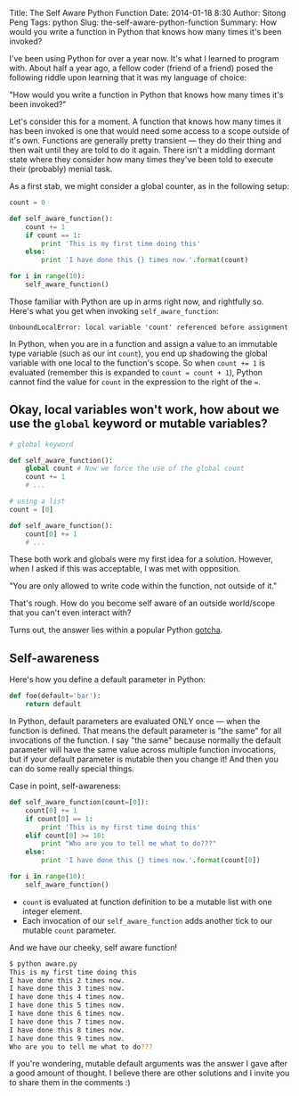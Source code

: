 Title: The Self Aware Python Function
Date: 2014-01-18 8:30
Author: Sitong Peng
Tags: python
Slug: the-self-aware-python-function
Summary: How would you write a function in Python that knows how many times it's been invoked?

I've been using Python for over a year now. It's what I learned to program with. About half a year ago, a fellow coder (friend of a friend) posed the following riddle upon learning that it was my language of choice:

<p class="quote">"How would you write a function in Python that knows how many times it's been invoked?"</p>

Let's consider this for a moment. A function that knows how many times it has been invoked is one that would need some access to a scope outside of it's own. Functions are generally pretty transient &mdash; they do their thing and then wait until they are told to do it again. There isn't a middling dormant state where they consider how many times they've been told to execute their (probably) menial task.

As a first stab, we might consider a global counter, as in the following setup:
```python
count = 0

def self_aware_function():
    count += 1
    if count == 1:
        print 'This is my first time doing this'
    else:
        print 'I have done this {} times now.'.format(count)

for i in range(10):
    self_aware_function()
```
Those familiar with Python are up in arms right now, and rightfully so. Here's what you get when invoking `self_aware_function`:
```shell
UnboundLocalError: local variable 'count' referenced before assignment
```
In Python, when you are in a function and assign a value to an immutable type variable (such as our int `count`), you end up shadowing the global variable with one local to the function's scope. So when `count += 1` is evaluated (remember this is expanded to `count = count + 1`), Python cannot find the value for `count` in the expression to the right of the `=`.

## Okay, local variables won't work, how about we use the `global` keyword or mutable variables?

```python
# global keyword

def self_aware_function():
    global count # Now we force the use of the global count
    count += 1
    # ...
```
```python
# using a list
count = [0]

def self_aware_function():
    count[0] += 1
    # ...
```
These both work and globals were my first idea for a solution. However, when I asked if this was acceptable, I was met with opposition.

<p class="quote">"You are only allowed to write code within the function, not outside of it."</p>

That's rough. How do you become self aware of an outside world/scope that you can't even interact with?

Turns out, the answer lies within a popular Python [gotcha](http://effbot.org/zone/default-values.html).

Self-awareness
--------------

Here's how you define a default parameter in Python:
```python
def foo(default='bar'):
    return default
```
In Python, default parameters are evaluated ONLY once &mdash; when the function is defined. That means the default parameter is "the same" for all invocations of the function. I say "the same" because normally the default parameter will have the same value across multiple function invocations, but if your default parameter is mutable then you change it! And then you can do some really special things.

Case in point, self-awareness:

```python
def self_aware_function(count=[0]):
    count[0] += 1
    if count[0] == 1:
        print 'This is my first time doing this'
    elif count[0] >= 10:
        print "Who are you to tell me what to do???"
    else:
        print 'I have done this {} times now.'.format(count[0])

for i in range(10):
    self_aware_function()
```

* `count` is evaluated at function definition to be a mutable list with one integer element.
* Each invocation of our `self_aware_function` adds another tick to our mutable `count` parameter.

And we have our cheeky, self aware function!
```bash
$ python aware.py
This is my first time doing this
I have done this 2 times now.
I have done this 3 times now.
I have done this 4 times now.
I have done this 5 times now.
I have done this 6 times now.
I have done this 7 times now.
I have done this 8 times now.
I have done this 9 times now.
Who are you to tell me what to do???
```

<span class="note">If you're wondering, mutable default arguments was the answer I gave after a good amount of thought. I believe there are other solutions and I invite you to share them in the comments :)</span>
